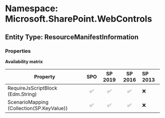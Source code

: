 # Namespace: Microsoft.SharePoint.WebControls

## Entity Type: ResourceManifestInformation

### Properties

**Availability matrix**

Property | SPO | SP 2019 | SP 2016 | SP 2013
----------|:---:|:-------:|:-------:|:-------
RequireJsScriptBlock (Edm.String) | ✅ | ✅ | ✅ | ❌
ScenarioMapping (Collection(SP.KeyValue)) | ✅ | ✅ | ✅ | ❌